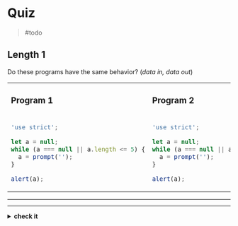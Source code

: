 # Quiz

> #todo

## Length 1

Do these programs have the same behavior? (_data in, data out_)

<table>
<tr>
<td>

### Program 1

</td>
<td>

### Program 2

</td>
</tr>
<tr>
<td>

```js
'use strict';

let a = null;
while (a === null || a.length <= 5) {
  a = prompt('');
}

alert(a);
```

</td>
<td>

```js
'use strict';

let a = null;
while (a === null || a.length < 4) {
  a = prompt('');
}

alert(a);
```

</td>
</tr>
</table>

---

---

<details>
<summary><strong>check it</strong></summary>
<br>

✖ Nope.

</details>
